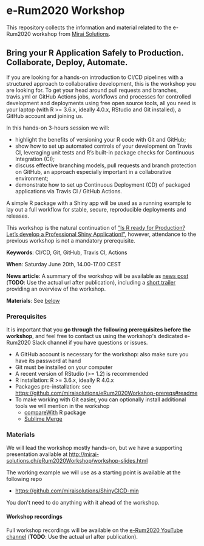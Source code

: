 # e-Rum2020 Workshop

This repository collects the information and material related to the e-Rum2020 workshop from [Mirai Solutions](https://mirai-solutions.ch).

## Bring your R Application Safely to Production. Collaborate, Deploy, Automate.

If you are looking for a hands-on introduction to CI/CD pipelines with a structured approach to collaborative development, this is the workshop you are looking for. To get your head around pull requests and branches, travis.yml or GitHub Actions jobs, workflows and processes for controlled development and deployments using free open source tools, all you need is your laptop (with R >= 3.6.x, ideally 4.0.x, RStudio and Git installed), a GitHub account and joining us.

In this hands-on 3-hours session we will:

- highlight the benefits of versioning your R code with Git and GitHub;
- show how to set up automated controls of your development on Travis CI, leveraging unit tests and R’s built-in package checks for Continuous Integration (CI);
- discuss effective branching models, pull requests and branch protection on GitHub, an approach especially important in a collaborative environment;
- demonstrate how to set up Continuous Deployment (CD) of packaged applications via Travis CI / GitHub Actions.

A simple R package with a Shiny app will be used as a running example to lay out a full workflow for stable, secure, reproducible deployments and releases.

This workshop is the natural continuation of ["Is R ready for Production? Let’s develop a Professional Shiny Application!"](https://github.com/Milano-R/erum2020program#is-r-ready-for-production-lets-develop-a-professional-shiny-application), however, attendance to the previous workshop is not a mandatory prerequisite.

**Keywords**: CI/CD, Git, GitHub, Travis CI, Actions

**When**: Saturday June 20th, 14.00-17.00 CEST

**News article**: A summary of the workshop will be available as [news post](https://mirai-solutions.ch/news/) (**TODO**: Use the actual url after publication), including a [short trailer](https://mirai-solutions.ch/assets/videos/mirai-erum2020-workshop-trailer.mp4) providing an overview of the workshop.

**Materials**: See [below](#materials)

### Prerequisites

It is important that you **go through the following prerequisites before the workshop**, and feel free to contact us using the workshop's dedicated e-Rum2020 Slack channel if you have questions or issues.

- A GitHub account is necessary for the workshop: also make sure you have its password at hand
- Git must be installed on your computer
- A recent version of RStudio (>= 1.2) is recommended
- R installation: R >= 3.6.x, ideally R 4.0.x
- Packages pre-installation: see https://github.com/miraisolutions/eRum2020Workshop-prereqs#readme
- To make working with Git easier, you can optionally install additional tools we will mention in the workshop
    - [compareWith](https://github.com/miraisolutions/compareWith#readme) R package
    - [Sublime Merge](https://www.sublimemerge.com)
    
    
### Materials

We will lead the workshop mostly hands-on, but we have a supporting presentation available at http://mirai-solutions.ch/eRum2020Workshop/workshop-slides.html

The working example we will use as a starting point is available at the following repo

- https://github.com/miraisolutions/ShinyCICD-min

You don't need to do anything with it ahead of the workshop.

#### Workshop recordings

Full workshop recordings will be available on the [e-Rum2020 YouTube channel](https://www.youtube.com/channel/UCDOoQShiQHE7_C-wuLqFJ7w) (**TODO**: Use the actual url after publication).

